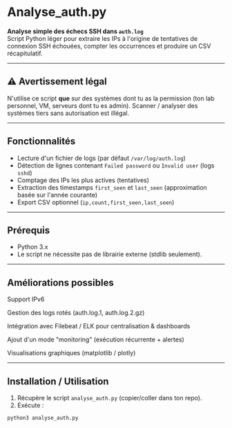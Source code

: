 # Analyse_auth.py

**Analyse simple des échecs SSH dans `auth.log`**  
Script Python léger pour extraire les IPs à l'origine de tentatives de connexion SSH échouées, compter les occurrences et produire un CSV récapitulatif.

---

## ⚠️ Avertissement légal
N'utilise ce script **que** sur des systèmes dont tu as la permission (ton lab personnel, VM, serveurs dont tu es admin). Scanner / analyser des systèmes tiers sans autorisation est illégal.

---

## Fonctionnalités
- Lecture d'un fichier de logs (par défaut `/var/log/auth.log`)  
- Détection de lignes contenant `Failed password` ou `Invalid user` (logs `sshd`)  
- Comptage des IPs les plus actives (tentatives)  
- Extraction des timestamps `first_seen` et `last_seen` (approximation basée sur l'année courante)  
- Export CSV optionnel (`ip,count,first_seen,last_seen`)  

---

## Prérequis
- Python 3.x
- Le script ne nécessite pas de librairie externe (stdlib seulement).

---
## Améliorations possibles

Support IPv6

Gestion des logs rotés (auth.log.1, auth.log.2.gz)

Intégration avec Filebeat / ELK pour centralisation & dashboards

Ajout d'un mode "monitoring" (exécution récurrente + alertes)

Visualisations graphiques (matplotlib / plotly)

---

## Installation / Utilisation
1. Récupère le script `analyse_auth.py` (copier/coller dans ton repo).
2. Exécute :
```bash
python3 analyse_auth.py
